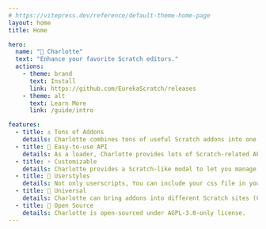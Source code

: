 ```yaml
---
# https://vitepress.dev/reference/default-theme-home-page
layout: home
title: Home

hero:
  name: "🌠 Charlotte"
  text: "Enhance your favorite Scratch editors."
  actions:
    - theme: brand
      text: Install
      link: https://github.com/EurekaScratch/releases
    - theme: alt
      text: Learn More
      link: /guide/intro

features:
  - title: ⚓ Tons of Addons
    details: Charlotte combines tons of useful Scratch addons into one.
  - title: 📎 Easy-to-use API
    details: As a loader, Charlotte provides lots of Scratch-related APIs to make you develop faster.
  - title: ⚡ Customizable
    details: Charlotte provides a Scratch-like modal to let you manage your addons.
  - title: 🌸 Userstyles
    details: Not only userscripts, You can include your css file in your addons.
  - title: 🌌 Universal
    details: Charlotte can bring addons into different Scratch sites (Codingclip, Cocrea, etc).
  - title: 🍡 Open Source
    details: Charlotte is open-sourced under AGPL-3.0-only license.
---
```

